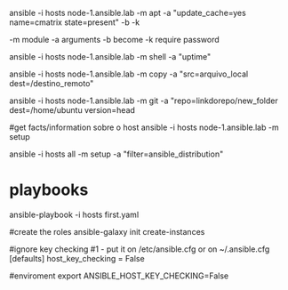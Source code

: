 ansible -i hosts node-1.ansible.lab -m apt -a "update_cache=yes name=cmatrix state=present" -b -k

-m module
-a arguments 
-b become
-k require password

ansible -i hosts node-1.ansible.lab -m shell -a "uptime"

ansible -i hosts node-1.ansible.lab -m copy -a "src=arquivo_local dest=/destino_remoto"

ansible -i hosts node-1.ansible.lab -m git -a "repo=linkdorepo/new_folder dest=/home/ubuntu version=head

#get facts/information sobre o host
ansible -i hosts node-1.ansible.lab -m setup

ansible -i hosts all -m setup -a "filter=ansible_distribution"

# playbooks
ansible-playbook -i hosts first.yaml

#create the roles
ansible-galaxy init create-instances

#ignore key checking
#1 - put it on /etc/ansible.cfg or on ~/.ansible.cfg
[defaults]
host_key_checking = False

#enviroment export ANSIBLE_HOST_KEY_CHECKING=False